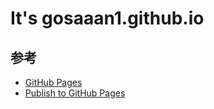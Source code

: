 # It's gosaaan1.github.io

## 参考

- [GitHub Pages](https://docs.github.com/ja/pages)
- [Publish to GitHub Pages](https://docs.antora.org/antora/latest/publish-to-github-pages/)

